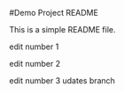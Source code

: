 #Demo Project README

This is a simple README file.

edit number 1

edit number 2

edit number 3 udates branch
